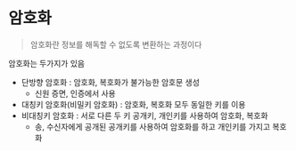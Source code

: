 # 암호화

> 암호화란 정보를 해독할 수 없도록 변환하는 과정이다

암호화는 두가지가 있음

- 단방향 암호화 : 암호화, 복호화가 불가능한 암호문 생성
  - 신원 증면, 인증에서 사용
- 대칭키 암호화(비밀키 암호화) : 암호화, 복호화 모두 동일한 키를 이용
- 비대칭키 암호화 : 서로 다른 두 키 공개키, 개인키를 사용하여 암호화, 복호화
  - 송, 수신자에게 공개된 공개키를 사용하여 암호화를 하고 개인키를 가지고 복호화
